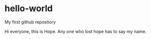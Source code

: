 # hello-world
My first github repository

Hi everyone, this is Hope. Any one who lost hope has to say my name.
